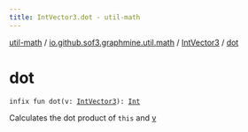 ```yaml
---
title: IntVector3.dot - util-math
---
```


[util-math](../../index.html) / [io.github.sof3.graphmine.util.math](../index.html) / [IntVector3](index.html) / [dot](./dot.html)

# dot

`infix fun dot(v: `[`IntVector3`](index.html)`): `[`Int`](https://kotlinlang.org/api/latest/jvm/stdlib/kotlin/-int/index.html)

Calculates the dot product of `this` and [v](dot.html#io.github.sof3.graphmine.util.math.IntVector3$dot(io.github.sof3.graphmine.util.math.IntVector3)/v)

